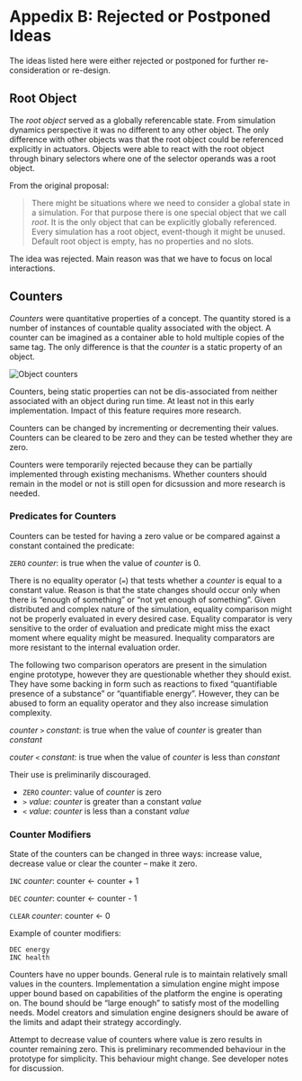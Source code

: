 # Appedix B: Rejected or Postponed Ideas

The ideas listed here were either rejected or postponed for further
re-consideration or re-design.

## Root Object

The _root object_ served as a globally referencable state. From simulation
dynamics perspective it was no different to any other object. The only
difference with other objects was that the root object could be referenced
explicitly in actuators. Objects were able to react with the root object
through binary selectors where one of the selector operands was a root object.

From the original proposal:

> There might be situations where we need to consider a global state in a
> simulation. For that purpose there is one special object that we call _root_.
> It is the only object that can be explicitly globally referenced. Every
> simulation has a root object, event-though it might be unused. Default root
> object is empty, has no properties and no slots.

The idea was rejected. Main reason was that we have to focus on local
interactions.

## Counters

_Counters_ were quantitative properties of a concept. The quantity stored is a
number of instances of countable quality associated with the object. A counter
can be imagined as a container able to hold multiple copies of the same tag.
The only difference is that the _counter_ is a static property of an object.

![Object counters](images/object-counters)

Counters, being static properties can not be dis-associated from neither
associated with an object during run time. At least not in this early
implementation. Impact of this feature requires more research.

Counters can be changed by incrementing or decrementing their values. Counters
can be cleared to be zero and they can be tested whether they are zero.

Counters were temporarily rejected because they can be partially implemented
through existing mechanisms. Whether counters should remain in the model or not
is still open for dicsussion and more research is needed.

### Predicates for Counters

Counters can be tested for having a zero value or be compared against a
constant contained the predicate:

`ZERO` _counter_: is true when the value of _counter_ is 0.

There is no equality operator (`=`) that tests whether a _counter_ is equal to
a constant value. Reason is that the state changes should occur only when there
is “enough of something” or “not yet enough of something”. Given distributed
and complex nature of the simulation, equality comparison might not be
properly evaluated in every desired case. Equality comparator is very sensitive
to the order of evaluation and predicate might miss the exact moment where
equality might be measured. Inequality comparators are more resistant to the
internal evaluation order.

The following two comparison operators are present in the simulation engine
prototype, however they are questionable whether they should exist. They have
some backing in form such as reactions to fixed “quantifiable presence of a
substance” or “quantifiable energy”. However, they can be abused to form an
equality operator and they also increase simulation complexity.

_counter_ `>` _constant_: is true when the value of _counter_ is greater than
_constant_

_couter_ `<` _constant_: is true when the value of _counter_ is less than
_constant_

Their use is preliminarily discouraged.


* `ZERO` _counter_: value of _counter_ is zero
* `>` _value_: _counter_ is greater than a constant _value_
* `<` _value_: _counter_ is less than a constant _value_

### Counter Modifiers

State of the counters can be changed in three ways: increase value, decrease
value or clear the counter – make it zero.

`INC` _counter_: counter ← counter + 1 

`DEC` _counter_: counter ← counter - 1

`CLEAR` _counter_: counter ← 0

Example of counter modifiers:

	DEC energy
	INC health

Counters have no upper bounds. General rule is to maintain relatively small
values in the counters. Implementation a simulation engine might impose upper
bound based on capabilities of the platform the engine is operating on. The
bound should be “large enough” to satisfy most of the modelling needs. Model
creators and simulation engine designers should be aware of the limits and
adapt their strategy accordingly.

Attempt to decrease value of counters where value is zero  results in counter
remaining zero. This is preliminary recommended behaviour in the prototype for
simplicity. This behaviour might change. See developer notes for discussion.

